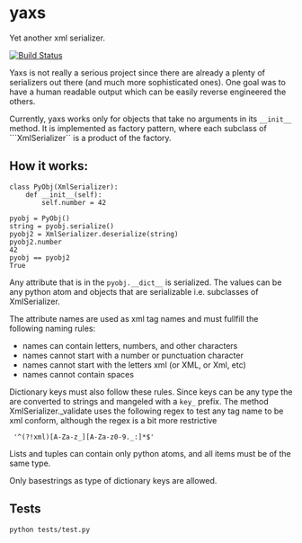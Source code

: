 
yaxs
====

Yet another xml serializer.

[![Build Status](https://travis-ci.org/rhoef/yaxs.svg?branch=master)](https://travis-ci.org/rhoef/yaxs)


Yaxs is not really a serious project since there are already a plenty of serializers
out there (and much more sophisticated ones).
One goal was to have a human readable output which can be easily reverse engineered the others.

Currently, yaxs works only for objects that take no arguments in its ```__init__``` method.
It is implemented as factory pattern, where each subclass of ```XmlSerializer`` is a product of the factory.

How it works:
-------------

```
class PyObj(XmlSerializer):
    def __init__(self):
        self.number = 42

pyobj = PyObj()
string = pyobj.serialize()
pyobj2 = XmlSerializer.deserialize(string)
pyobj2.number
42
pyobj == pyobj2
True
```

Any attribute that is in the ```pyobj.__dict__``` is serialized. The values can be
any python atom and objects that are serializable i.e. subclasses of
XmlSerializer.

The attribute names are used as xml tag names and must fullfill the
following naming rules:

-  names can contain letters, numbers, and other characters
-  names cannot start with a number or punctuation character
-  names cannot start with the letters xml (or XML, or Xml, etc)
-  names cannot contain spaces

Dictionary keys must also follow these rules. Since keys can be any type
the are converted to strings and mangeled with a `key_` prefix.
The method XmlSerializer._validate uses the following regex to test any
tag name to be xml conform, although the regex is a bit more restrictive
```
 '^(?!xml)[A-Za-z_][A-Za-z0-9._:]*$'
```
Lists and tuples can contain only python atoms, and all items must be of the same type.

Only basestrings as type of dictionary keys are allowed.

Tests
-----
```python tests/test.py```
